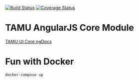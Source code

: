 [![Build Status](https://travis-ci.org/TAMULib/Weaver-UI-Core.svg?branch=2.x)](https://travis-ci.org/TAMULib/Weaver-UI-Core)
[![Coverage Status](https://coveralls.io/repos/github/TAMULib/Weaver-UI-Core/badge.svg?branch=2.x)](https://coveralls.io/github/TAMULib/Weaver-UI-Core?branch=2.x)

# TAMU AngularJS Core Module

<a href="http://tamulib.github.io/Angular-Framework/docs/index.html">TAMU UI Core ngDocs</a>

# Fun with Docker

```
docker-compose up
```

